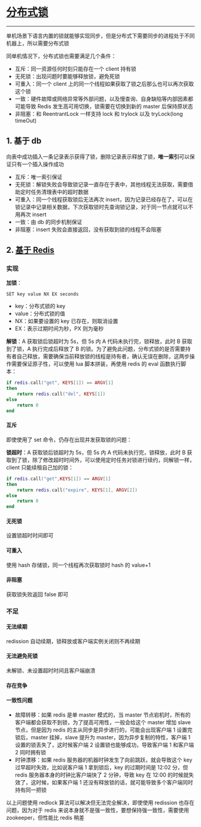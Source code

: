 # [分布式锁](#lock)

---

单机场景下语言内置的锁就能够实现同步，但是分布式下需要同步的进程处于不同机器上，所以需要分布式锁

同单机情况下，分布式锁也需要满足几个条件：

* 互斥：同一资源任何时刻只能存在一个 client 持有锁
* 无死锁：出现问题时要能够释放锁，避免死锁
* 可重入：同一个 client 上的同一个线程如果获取了锁之后那么也可以再次获取这个锁
* 一致：硬件故障或网络异常等外部问题，以及慢查询、自身缺陷等内部因素都可能导致 Redis 发生高可用切换，锁需要在切换到新的 master 后保持原状态
* 非阻塞：和 ReentrantLock 一样支持 lock 和 trylock 以及 tryLock(long timeOut)

## 1. 基于 db

向表中成功插入一条记录表示获得了锁，删除记录表示释放了锁，**唯一索引**可以保证只有一个插入操作成功

* 互斥：唯一索引保证
* 无死锁：解锁失败会导致锁记录一直存在于表中，其他线程无法获取，需要借助定时任务清理表中的超时数据
* 可重入：同一个线程获取锁后无法再次 insert，因为记录已经存在了，可以在锁记录中记录相关数据，下次获取锁时先查询锁记录，对于同一节点就可以不用再次 insert
* 一致：由 db 的同步机制保证
* 非阻塞：insert 失败会直接返回，没有获取到锁的线程不会阻塞

## 2. [基于 Redis](#redis_lock)

### 实现

**加锁**：

```Shell
SET key value NX EX seconds
```

* key：分布式锁的 key
* value：分布式锁的值
* NX：如果要设置的 key 已存在，则取消设置
* EX：表示过期时间为秒，PX 则为毫秒

**解锁**：A 获取锁后锁超时为 5s，但 5s 内 A 代码未执行完，锁释放，此时 B 获取到了锁，A 执行完成后释放了 B 的锁。为了避免此问题，分布式锁的是否需要持有者自己释放，需要确保当前释放锁的线程是持有者，确认无误在删除，这两步操作需要保证原子性，可以使用 lua 脚本拼装，再使用 redis 的 eval 函数执行脚本：

```lua
if redis.call("get", KEYS[1]) == ARGV[1]
then
    return redis.call("del", KEYS[1])
else
    return 0
end
```

#### 互斥

即使使用了 set 命令，仍存在出现并发获取锁的问题：

**锁超时**：A 获取锁后锁超时为 5s，但 5s 内 A 代码未执行完，锁释放，此时 B 获取到了锁，除了修改超时时间外，可以使用定时任务对锁进行续约，同解锁一样，client 只能续租自己加的锁：

```lua
if redis.call("get",KEYS[1]) == ARGV[1]
then
    return redis.call("expire", KEYS[1], ARGV[2])
else
    return 0
end
```

#### 无死锁

设置锁超时时间即可

#### 可重入

使用 hash 存储锁，同一个线程再次获取锁时 hash 的 value+1

#### 非阻塞

获取锁失败返回 false 即可

### 不足

#### 无法续期

redission 自动续期，锁释放或客户端实例关闭则不再续期

#### 无法避免死锁

未解锁、未设置超时时间且客户端崩溃

#### 存在竞争
#### 一致性问题

* 故障转移：如果 redis 是单 master 模式的，当 master 节点宕机时，所有的客户端都会获取不到锁，为了提高可用性，一般会给这个 master 增加 slave 节点，但是因为 redis 的主从同步是异步进行的，可能会出现客户端 1 设置完锁后，master 挂掉，slave 提升为 master，因为异步复制的特性，客户端 1 设置的锁丢失了，这时候客户端 2 设置锁也能够成功，导致客户端 1 和客户端 2 同时拥有锁
* 时钟漂移：如果 redis 服务器的机器时钟发生了向前跳跃，就会导致这个 key 过早超时失效，比如说客户端 1 拿到锁后，key 的过期时间是 12:02 分，但 redis 服务器本身的时钟比客户端快了 2 分钟，导致 key 在 12:00 的时候就失效了，这时候，如果客户端 1 还没有释放锁的话，就可能导致多个客户端同时持有同一把锁

以上问题使用 redlock 算法可以解决但无法完全解决，即使使用 redission 也存在问题，因为对于 redis 来说本身就不是强一致性，要想保持强一致性，需要使用 zookeeper，但性能比 redis 稍差